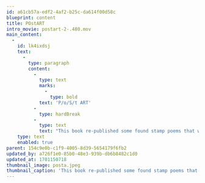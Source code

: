 ```yaml
---
id: a61cb57a-edf2-4af2-b25c-da614f00d58c
blueprint: content
title: POstART
intro_movie: postart-2-.480.mov
main_content:
  -
    id: lk4ixdsj
    text:
      -
        type: paragraph
        content:
          -
            type: text
            marks:
              -
                type: bold
            text: 'P/o/S/t ART'
          -
            type: hardBreak
          -
            type: text
            text: "This book re-published some found stamp poems that were limited to originals, or as print editions (STAMPS-TO), or in other TOE and group publications. An unnumbered edition; 16 pages, 14 x 20 cm,\_printed offset in black on white paper. Published in 1978, Providence, RI."
    type: text
    enabled: true
parent: 154c9e0b-c1f9-4005-8d39-5654179f6fb2
updated_by: a726f1e0-85b0-48e3-939b-db6b8482c1d0
updated_at: 1701150718
thumbnail_image: posta.jpeg
thumbnail_caption: 'This book re-published some found stamp poems that were limited to originals, or serigraph printed editions (STAMPS-TO) or other TOE and group publications. This unnumbered edition is printed offset in black on white paper of 16 pages. Each book has a unique poem on the cover.'
---
```

